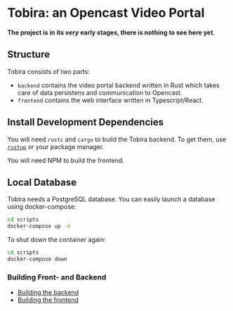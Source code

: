 # Tobira: an Opencast Video Portal

__The project is in its *very* early stages, there is nothing to see here yet.__

## Structure

Tobira consists of two parts:

- `backend` contains the video portal backend written in Rust which takes care of data persistens and communication to Opencast.
- `frontend` contains the web interface written in Typescript/React.


## Install Development Dependencies

You will need `rustc` and `cargo` to build the Tobira backend.
To get them, use [`rustup`](https://rustup.rs) or your package manager.

You will need NPM to build the frontend.


## Local Database

Tobira needs a PostgreSQL database.
You can easily launch a database using docker-compose:

```sh
cd scripts
docker-compose up -d
```

To shut down the container again:
```sh
cd scripts
docker-compose down
```


### Building Front- and Backend

- [Building the backend](backend/README.md)
- [Building the frontend](frontend/README.md)
